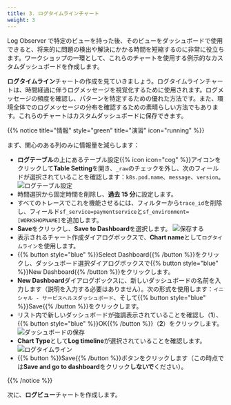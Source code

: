 ```yaml
---
title: 3. ログタイムラインチャート
weight: 3
---
```


Log Observer で特定のビューを持った後、そのビューをダッシュボードで使用できると、将来的に問題の検出や解決にかかる時間を短縮するのに非常に役立ちます。ワークショップの一環として、これらのチャートを使用する例示的なカスタムダッシュボードを作成します。

**ログタイムライン**チャートの作成を見ていきましょう。ログタイムラインチャートは、時間経過に伴うログメッセージを視覚化するために使用されます。ログメッセージの頻度を確認し、パターンを特定するための優れた方法です。また、環境全体でのログメッセージの分布を確認するための素晴らしい方法でもあります。これらのチャートはカスタムダッシュボードに保存できます。

{{% notice title="情報" style="green" title="演習" icon="running" %}}

まず、関心のある列のみに情報量を減らします：

- **ログテーブル**の上にあるテーブル設定{{% icon icon="cog" %}}アイコンをクリックして**Table Setting**を開き、`_raw`のチェックを外し、次のフィールドが選択されていることを確認します：`k8s.pod.name`、`message`、`version`。
  ![ログテーブル設定](../images/log-observer-table.png)
- 時間選択から固定時間を削除し、**過去 15 分**に設定します。
- すべてのトレースでこれを機能させるには、フィルターから`trace_id`を削除し、フィールド`sf_service=paymentservice`と`sf_environment=[WORKSHOPNAME]`を追加します。
- **Save**をクリックし、**Save to Dashboard**を選択します。
  ![保存する](../images/save-query.png)
- 表示されるチャート作成ダイアログボックスで、**Chart name**として`ログタイムライン`を使用します。
- {{% button style="blue" %}}Select Dashboard{{% /button %}}をクリックし、ダッシュボード選択ダイアログボックスで{{% button style="blue" %}}New Dashboard{{% /button %}}をクリックします。
- **New Dashboard**ダイアログボックスに、新しいダッシュボードの名前を入力します（説明を入力する必要はありません）。次の形式を使用します：`イニシャル - サービスヘルスダッシュボード`、そして{{% button style="blue" %}}Save{{% /button %}}をクリックします。
- リスト内で新しいダッシュボードが強調表示されていることを確認し（**1**）、{{% button style="blue" %}}OK{{% /button %}}（**2**）をクリックします。
  ![ダッシュボードの保存](../images/dashboard-save.png)
- **Chart Type**として**Log timeline**が選択されていることを確認します。
  ![ログタイムライン](../images/log-timeline.png?classes=left&width=25vw)
- {{% button %}}Save{{% /button %}}ボタンをクリックします（この時点では**Save and go to dashboard**をクリック**しないで**ください）。

{{% /notice %}}

次に、**ログビュー**チャートを作成します。
